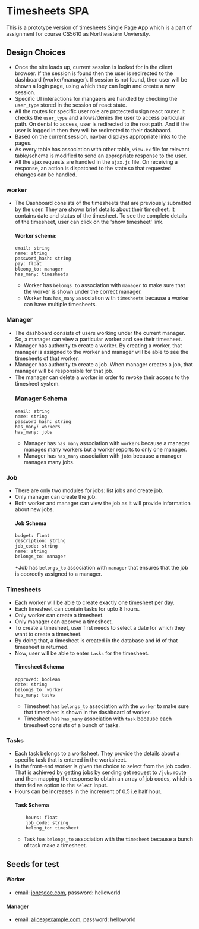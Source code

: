 # Timesheets SPA

This is a prototype version of timesheets Single Page App which is a part of assignment for course CS5610 as Northeastern Unviersity.

## Design Choices

* Once the site loads up, current session is looked for in the client browser. If the session is found then the user is redirected to the dashboard (worker/manager). If session is not found, then user will be shown a login page, using which they can login and create a new session.
* Specific UI interactions for mangaers are handled by checking the `user_type` stored in the session of react state.
* All the routes for specific user role are protected usign react router. It checks the `user_type` and allows/denies the user to access particular path. On denial to access, user is redirected to the root path. And if the user is logged in then they will be redirected to their dashbaord.
* Based on the current session, navbar displays appropriate links to the pages.
* As every table has association with other table, `view.ex` file for relevant table/schema is modified to send an appropriate response to the user.
* All the ajax requests are handled in the `ajax.js` file. On receiving a response, an action is dispatched to the state so that requested changes can be handled.

### worker
* The Dashboard consists of the timesheets that are previously submitted by the user. They are shown brief details about their timesheet. It contains date and status of the timesheet. To see the complete details of the timesheet, user can click on the 'show timesheet' link.

	#### Worker schema:
	```
	email: string
	name: string
	password_hash: string
	pay: float
	bleong_to: manager
	has_many: timesheets
	```
	* Worker has `belongs_to` association with `manager` to make sure that the worker is shown under the correct manager.
	* Worker has `has_many` association with `timesheets` because a worker can have multiple timesheets.

### Manager
* The dashboard consists of users working under the current manager. So, a manager can view a particular worker and see their timesheet.
* Manager has authority to create a worker. By creating a worker, that manager is assigned to the worker and manager will be able to see the timesheets of that worker.
* Manager has authority to create a job. When manager creates a job, that manager will be responsible for that job.
* The manager can delete a worker in order to revoke their access to the timesheet system.
	### Manager Schema
	```
	email: string
	name: string
	password_hash: string
	has_many: workers
	has_many: jobs
	```
	* Manager has `has_many` association with `workers` because a manager manages many workers but a worker reports to only one manager.
	* Manager has `has_many` association with `jobs` because a manager manages many jobs.

### Job
* There are only two modules for jobs: list jobs and create job.
* Only manager can create the job.
* Both worker and manager can view the job as it will provide information about new jobs.
	#### Job Schema
	```
	budget: float
	description: string
	job_code: string
	name: string
	belongs_to: manager
	```
	*Job has `belongs_to` association with `manager` that ensures that the job is coorectly assigned to a manager.

### Timesheets
* Each worker will be able to create exactly one timesheet per day.
* Each timesheet can contain tasks for upto 8 hours.
* Only worker can create a timesheet.
* Only manager can approve a timesheet.
* To create a timesheet, user first needs to select a date for which they want to create a timesheet.
* By doing that, a timesheet is created in the database and id of that timesheet is returned.
* Now, user will be able to enter `tasks` for the timesheet.
	#### Timesheet Schema
	```
	approved: boolean
	date: string
	belongs_to: worker
	has_many: tasks
	```
	* Timesheet has `belongs_to` association with the `worker` to make sure that timesheet is shown in the dashboard of worker.
	* Timesheet has `has_many` association with `task` because each timesheet consists of a bunch of tasks.

### Tasks
* Each task belongs to a worksheet. They provide the details about a specific task that is entered in the worksheet.
* In the front-end worker is given the choice to select from the job codes. That is achieved by getting jobs by sending get request to `/jobs` route and then mapping the response to obtain an array of job codes, which is then fed as option to the `select` input.
* Hours can be increases in the increment of 0.5 i.e half hour.
	#### Task Schema
	```
		hours: float
		job_code: string
		belong_to: timesheet
	```
	* Task has `belongs_to` association with the `timesheet` because a bunch of task make a timesheet.



## Seeds for test

#### Worker
* email: jon@doe.com, password: helloworld

#### Manager
* email: alice@example.com, password: helloworld

